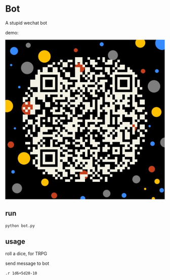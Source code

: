 # Bot
A stupid wechat bot

demo:

![qrcode](qrcode.jpeg)

## run
```bash
python bot.py
```

## usage

roll a dice, for TRPG

send message to bot

```
.r 1d6+5d20-10
```